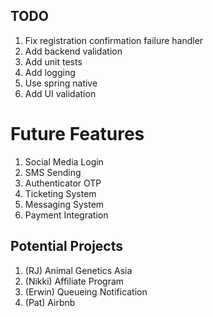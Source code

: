 ## TODO
1. Fix registration confirmation failure handler
2. Add backend validation
3. Add unit tests
4. Add logging
5. Use spring native
6. Add UI validation

# Future Features
1. Social Media Login
2. SMS Sending
3. Authenticator OTP
4. Ticketing System
5. Messaging System
6. Payment Integration
 
## Potential Projects
1. (RJ) Animal Genetics Asia
2. (Nikki) Affiliate Program
3. (Erwin) Queueing Notification
4. (Pat) Airbnb

